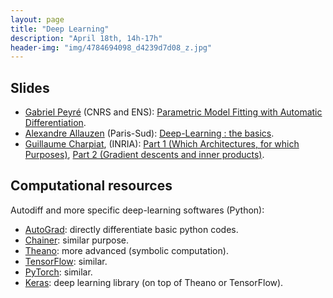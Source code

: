 ```yaml
---
layout: page
title: "Deep Learning"
description: "April 18th, 14h-17h"
header-img: "img/4784694098_d4239d7d08_z.jpg"
---
```


Slides
----

- [Gabriel Peyré](http://www.gpeyre.com) (CNRS and ENS): [Parametric Model Fitting with Automatic Differentiation](../slides/mc05-peyre.pdf).
- [Alexandre Allauzen](https://perso.limsi.fr/allauzen/webpages/pmwiki.php) (Paris-Sud): [       Deep-Learning : the basics](../slides/mc05-allauzen.pdf).
- [Guillaume Charpiat](https://www.lri.fr/~gcharpia/), (INRIA): [Part 1 (Which Architectures, for which Purposes)](../slides/mc05-charpiat-1.pdf), [Part 2 (Gradient descents and inner products)](../slides/mc05-charpiat-2.pdf).

Computational resources
----

Autodiff and more specific deep-learning softwares (Python):
- [AutoGrad](https://github.com/HIPS/autograd): directly differentiate basic python codes.
- [Chainer](http://chainer.org/): similar purpose.
- [Theano](http://deeplearning.net/software/theano/): more advanced (symbolic computation).
- [TensorFlow](https://www.tensorflow.org/): similar.
- [PyTorch](http://pytorch.org/): similar.
- [Keras](https://keras.io/): deep learning library (on top of Theano or TensorFlow).
